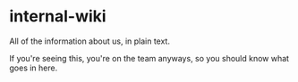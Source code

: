 # internal-wiki
All of the information about us, in plain text.

If you're seeing this, you're on the team anyways, so you should know what goes in here.
